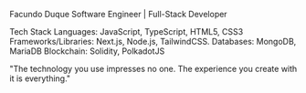 Facundo Duque
Software Engineer | Full-Stack Developer

Tech Stack
Languages: JavaScript, TypeScript, HTML5, CSS3
Frameworks/Libraries: Next.js, Node.js, TailwindCSS.
Databases: MongoDB, MariaDB
Blockchain: Solidity, PolkadotJS

"The technology you use impresses no one. The experience you create with it is everything."

